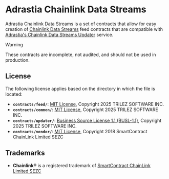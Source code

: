 # Adrastia Chainlink Data Streams

Adrastia Chainlink Data Streams is a set of contracts that allow for easy creation of [Chainlink Data Streams](https://docs.chain.link/data-streams) feed contracts that are compatible with [Adrastia's Chainlink Data Streams Updater](https://docs.adrastia.io/automatos/chainlink-data-streams-feed-updater) service.

> [!WARNING]  
> These contracts are incomplete, not audited, and should not be used in production.

## License

The following license applies based on the directory in which the file is located:

- **`contracts/feed/`**: [MIT License](./contracts//feed//LICENSE), Copyright 2025 TRILEZ SOFTWARE INC.
- **`contracts/common/`**: [MIT License](https://opensource.org/licenses/MIT), Copyright 2025 TRILEZ SOFTWARE INC.
- **`contracts/updater/`**: [Business Source License 1.1 (BUSL-1.1)](./LICENSE), Copyright 2025 TRILEZ SOFTWARE INC.
- **`contracts/vendor/`**: [MIT License](https://github.com/smartcontractkit/chainlink/blob/develop/LICENSE), Copyright 2018 SmartContract ChainLink Limited SEZC

## Trademarks

- **Chainlink&reg;** is a registered trademark of [SmartContract ChainLink Limited SEZC](https://chain.link/)
